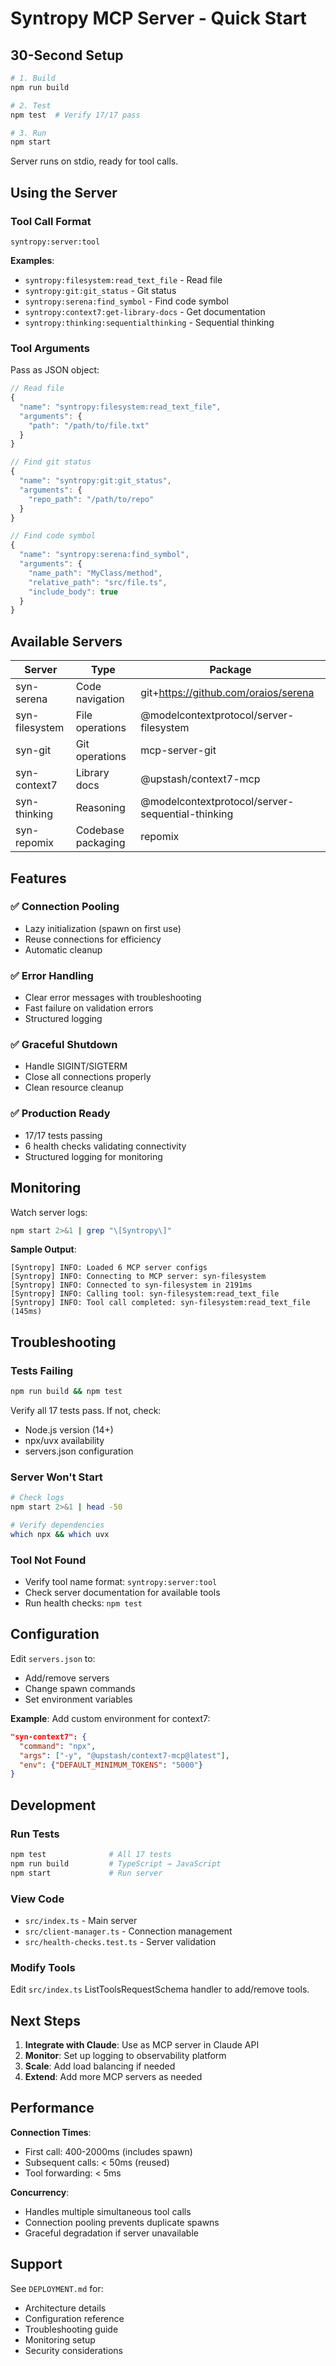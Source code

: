 # Syntropy MCP Server - Quick Start

## 30-Second Setup

```bash
# 1. Build
npm run build

# 2. Test
npm test  # Verify 17/17 pass

# 3. Run
npm start
```

Server runs on stdio, ready for tool calls.

## Using the Server

### Tool Call Format

```
syntropy:server:tool
```

**Examples**:
- `syntropy:filesystem:read_text_file` - Read file
- `syntropy:git:git_status` - Git status
- `syntropy:serena:find_symbol` - Find code symbol
- `syntropy:context7:get-library-docs` - Get documentation
- `syntropy:thinking:sequentialthinking` - Sequential thinking

### Tool Arguments

Pass as JSON object:

```javascript
// Read file
{
  "name": "syntropy:filesystem:read_text_file",
  "arguments": {
    "path": "/path/to/file.txt"
  }
}

// Find git status
{
  "name": "syntropy:git:git_status",
  "arguments": {
    "repo_path": "/path/to/repo"
  }
}

// Find code symbol
{
  "name": "syntropy:serena:find_symbol",
  "arguments": {
    "name_path": "MyClass/method",
    "relative_path": "src/file.ts",
    "include_body": true
  }
}
```

## Available Servers

| Server | Type | Package |
|--------|------|---------|
| syn-serena | Code navigation | git+https://github.com/oraios/serena |
| syn-filesystem | File operations | @modelcontextprotocol/server-filesystem |
| syn-git | Git operations | mcp-server-git |
| syn-context7 | Library docs | @upstash/context7-mcp |
| syn-thinking | Reasoning | @modelcontextprotocol/server-sequential-thinking |
| syn-repomix | Codebase packaging | repomix |

## Features

### ✅ Connection Pooling
- Lazy initialization (spawn on first use)
- Reuse connections for efficiency
- Automatic cleanup

### ✅ Error Handling
- Clear error messages with troubleshooting
- Fast failure on validation errors
- Structured logging

### ✅ Graceful Shutdown
- Handle SIGINT/SIGTERM
- Close all connections properly
- Clean resource cleanup

### ✅ Production Ready
- 17/17 tests passing
- 6 health checks validating connectivity
- Structured logging for monitoring

## Monitoring

Watch server logs:

```bash
npm start 2>&1 | grep "\[Syntropy\]"
```

**Sample Output**:
```
[Syntropy] INFO: Loaded 6 MCP server configs
[Syntropy] INFO: Connecting to MCP server: syn-filesystem
[Syntropy] INFO: Connected to syn-filesystem in 2191ms
[Syntropy] INFO: Calling tool: syn-filesystem:read_text_file
[Syntropy] INFO: Tool call completed: syn-filesystem:read_text_file (145ms)
```

## Troubleshooting

### Tests Failing
```bash
npm run build && npm test
```
Verify all 17 tests pass. If not, check:
- Node.js version (14+)
- npx/uvx availability
- servers.json configuration

### Server Won't Start
```bash
# Check logs
npm start 2>&1 | head -50

# Verify dependencies
which npx && which uvx
```

### Tool Not Found
- Verify tool name format: `syntropy:server:tool`
- Check server documentation for available tools
- Run health checks: `npm test`

## Configuration

Edit `servers.json` to:
- Add/remove servers
- Change spawn commands
- Set environment variables

**Example**: Add custom environment for context7:
```json
"syn-context7": {
  "command": "npx",
  "args": ["-y", "@upstash/context7-mcp@latest"],
  "env": {"DEFAULT_MINIMUM_TOKENS": "5000"}
}
```

## Development

### Run Tests
```bash
npm test              # All 17 tests
npm run build         # TypeScript → JavaScript
npm start             # Run server
```

### View Code
- `src/index.ts` - Main server
- `src/client-manager.ts` - Connection management
- `src/health-checks.test.ts` - Server validation

### Modify Tools
Edit `src/index.ts` ListToolsRequestSchema handler to add/remove tools.

## Next Steps

1. **Integrate with Claude**: Use as MCP server in Claude API
2. **Monitor**: Set up logging to observability platform
3. **Scale**: Add load balancing if needed
4. **Extend**: Add more MCP servers as needed

## Performance

**Connection Times**:
- First call: 400-2000ms (includes spawn)
- Subsequent calls: < 50ms (reused)
- Tool forwarding: < 5ms

**Concurrency**:
- Handles multiple simultaneous tool calls
- Connection pooling prevents duplicate spawns
- Graceful degradation if server unavailable

## Support

See `DEPLOYMENT.md` for:
- Architecture details
- Configuration reference
- Troubleshooting guide
- Monitoring setup
- Security considerations
